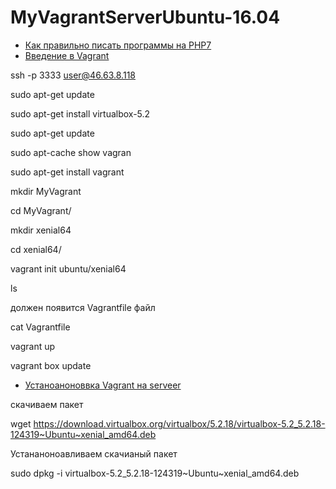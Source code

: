 # MyVagrantServerUbuntu-16.04
- [Как правильно писать программы на PHP7](https://www.youtube.com/watch?v=pDyVjREXSa4)
- [Введение в Vagrant](https://code.tutsplus.com/ru/tutorials/introduction-to-vagrant--cms-25917)


ssh -p 3333 user@46.63.8.118

sudo apt-get update

sudo apt-get install virtualbox-5.2

sudo apt-get update

sudo apt-cache show vagran

sudo apt-get install vagrant

mkdir MyVagrant

cd MyVagrant/

mkdir xenial64

cd xenial64/

vagrant init ubuntu/xenial64

ls 

должен появится  Vagrantfile файл

cat Vagrantfile

vagrant up

vagrant box update

- [Устаноаноноввка Vagrant на serveer ](https://howtoprogram.xyz/2016/07/23/install-vagrant-ubuntu-16-04/)

скачиваем пакет

wget https://download.virtualbox.org/virtualbox/5.2.18/virtualbox-5.2_5.2.18-124319~Ubuntu~xenial_amd64.deb

Устананоноавливаем скачианый пакет

sudo dpkg -i virtualbox-5.2_5.2.18-124319~Ubuntu~xenial_amd64.deb 
